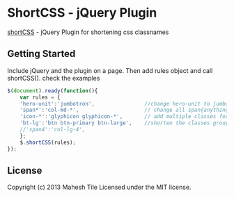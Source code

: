 
ShortCSS - jQuery Plugin
========================

[shortCSS](http://lab.maheshtile.in/shortcss) - jQuery Plugin for shortening css classnames


## Getting Started

Include jQuery and the plugin on a page. Then add rules object and call shortCSS().
check the examples


```js
$(document).ready(function(){
	var rules = {
	'hero-unit':'jumbotron',                //change hero-unit to jumbotron
	'span*':'col-md-*',                     // change all span{anything} classes to col-md-{anything}
	'icon-*':'glyphicon glyphicon-*',       // add multiple classes for one
	'bt-lg':'btn btn-primary btn-large',    //shorten the classes group
	//'span4':'col-lg-4',
	};
	$.shortCSS(rules);
});
```


## License
Copyright (c) 2013 Mahesh Tile 
Licensed under the MIT license.
